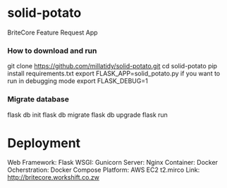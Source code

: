# solid-potato
BriteCore Feature Request App

### How to download and run
git clone https://github.com/millatidy/solid-potato.git
cd solid-potato
pip install requirements.txt
export FLASK_APP=solid_potato.py
if you want to run in debugging mode
export FLASK_DEBUG=1

### Migrate database
flask db init
flask db migrate
flask db upgrade
flask run

# Deployment
Web Framework: Flask
WSGI: Gunicorn
Server: Nginx
Container: Docker
Ocherstration: Docker Compose
Platform: AWS EC2 t2.mirco
Link: http://britecore.workshift.co.zw
